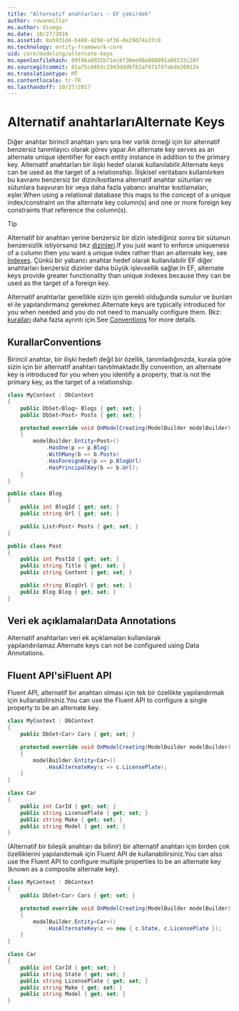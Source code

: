 ```yaml
---
title: "Alternatif anahtarları - EF çekirdek"
author: rowanmiller
ms.author: divega
ms.date: 10/27/2016
ms.assetid: 8a5931d4-b480-4298-af36-0e29d74a37c0
ms.technology: entity-framework-core
uid: core/modeling/alternate-keys
ms.openlocfilehash: 09f86a8932b71ec8f30ee90a088091a00233c20f
ms.sourcegitcommit: 01a75cd483c1943ddd6f82af971f07abde20912e
ms.translationtype: MT
ms.contentlocale: tr-TR
ms.lasthandoff: 10/27/2017
---
```

# <a name="alternate-keys"></a><span data-ttu-id="3573f-102">Alternatif anahtarları</span><span class="sxs-lookup"><span data-stu-id="3573f-102">Alternate Keys</span></span>

<span data-ttu-id="3573f-103">Diğer anahtar birincil anahtarı yanı sıra her varlık örneği için bir alternatif benzersiz tanımlayıcı olarak görev yapar.</span><span class="sxs-lookup"><span data-stu-id="3573f-103">An alternate key serves as an alternate unique identifier for each entity instance in addition to the primary key.</span></span> <span data-ttu-id="3573f-104">Alternatif anahtarları bir ilişki hedef olarak kullanılabilir.</span><span class="sxs-lookup"><span data-stu-id="3573f-104">Alternate keys can be used as the target of a relationship.</span></span> <span data-ttu-id="3573f-105">İlişkisel veritabanı kullanılırken bu kavramı benzersiz bir dizin/kısıtlama alternatif anahtar sütunları ve sütunlara başvuran bir veya daha fazla yabancı anahtar kısıtlamaları, eşler.</span><span class="sxs-lookup"><span data-stu-id="3573f-105">When using a relational database this maps to the concept of a unique index/constraint on the alternate key column(s) and one or more foreign key constraints that reference the column(s).</span></span>

> [!TIP]  
> <span data-ttu-id="3573f-106">Alternatif bir anahtarı yerine benzersiz bir dizin istediğiniz sonra bir sütunun benzersizlik istiyorsanız bkz [dizinleri](indexes.md).</span><span class="sxs-lookup"><span data-stu-id="3573f-106">If you just want to enforce uniqueness of a column then you want a unique index rather than an alternate key, see [Indexes](indexes.md).</span></span> <span data-ttu-id="3573f-107">Çünkü bir yabancı anahtar hedef olarak kullanılabilir EF diğer anahtarları benzersiz dizinler daha büyük işlevsellik sağlar.</span><span class="sxs-lookup"><span data-stu-id="3573f-107">In EF, alternate keys provide greater functionality than unique indexes because they can be used as the target of a foreign key.</span></span>

<span data-ttu-id="3573f-108">Alternatif anahtarlar genellikle sizin için gerekli olduğunda sunulur ve bunları el ile yapılandırmanız gerekmez.</span><span class="sxs-lookup"><span data-stu-id="3573f-108">Alternate keys are typically introduced for you when needed and you do not need to manually configure them.</span></span> <span data-ttu-id="3573f-109">Bkz: [kuralları](#conventions) daha fazla ayrıntı için.</span><span class="sxs-lookup"><span data-stu-id="3573f-109">See [Conventions](#conventions) for more details.</span></span>

## <a name="conventions"></a><span data-ttu-id="3573f-110">Kurallar</span><span class="sxs-lookup"><span data-stu-id="3573f-110">Conventions</span></span>

<span data-ttu-id="3573f-111">Birincil anahtar, bir ilişki hedefi değil bir özellik, tanımladığınızda, kurala göre sizin için bir alternatif anahtarı tanıtılmaktadır.</span><span class="sxs-lookup"><span data-stu-id="3573f-111">By convention, an alternate key is introduced for you when you identify a property, that is not the primary key, as the target of a relationship.</span></span>

<!-- [!code-csharp[Main](samples/core/Modeling/Conventions/Samples/AlternateKey.cs?highlight=12)] -->
``` csharp
class MyContext : DbContext
{
    public DbSet<Blog> Blogs { get; set; }
    public DbSet<Post> Posts { get; set; }

    protected override void OnModelCreating(ModelBuilder modelBuilder)
    {
        modelBuilder.Entity<Post>()
            .HasOne(p => p.Blog)
            .WithMany(b => b.Posts)
            .HasForeignKey(p => p.BlogUrl)
            .HasPrincipalKey(b => b.Url);
    }
}

public class Blog
{
    public int BlogId { get; set; }
    public string Url { get; set; }

    public List<Post> Posts { get; set; }
}

public class Post
{
    public int PostId { get; set; }
    public string Title { get; set; }
    public string Content { get; set; }

    public string BlogUrl { get; set; }
    public Blog Blog { get; set; }
}
```

## <a name="data-annotations"></a><span data-ttu-id="3573f-112">Veri ek açıklamaları</span><span class="sxs-lookup"><span data-stu-id="3573f-112">Data Annotations</span></span>

<span data-ttu-id="3573f-113">Alternatif anahtarları veri ek açıklamaları kullanılarak yapılandırılamaz.</span><span class="sxs-lookup"><span data-stu-id="3573f-113">Alternate keys can not be configured using Data Annotations.</span></span>

## <a name="fluent-api"></a><span data-ttu-id="3573f-114">Fluent API'si</span><span class="sxs-lookup"><span data-stu-id="3573f-114">Fluent API</span></span>

<span data-ttu-id="3573f-115">Fluent API, alternatif bir anahtarı olması için tek bir özellikte yapılandırmak için kullanabilirsiniz.</span><span class="sxs-lookup"><span data-stu-id="3573f-115">You can use the Fluent API to configure a single property to be an alternate key.</span></span>

<!-- [!code-csharp[Main](samples/core/Modeling/FluentAPI/Samples/AlternateKeySingle.cs?highlight=7,8)] -->
``` csharp
class MyContext : DbContext
{
    public DbSet<Car> Cars { get; set; }

    protected override void OnModelCreating(ModelBuilder modelBuilder)
    {
        modelBuilder.Entity<Car>()
            .HasAlternateKey(c => c.LicensePlate);
    }
}

class Car
{
    public int CarId { get; set; }
    public string LicensePlate { get; set; }
    public string Make { get; set; }
    public string Model { get; set; }
}
```

<span data-ttu-id="3573f-116">(Alternatif bir bileşik anahtarı da bilinir) bir alternatif anahtarı için birden çok özelliklerini yapılandırmak için Fluent API de kullanabilirsiniz.</span><span class="sxs-lookup"><span data-stu-id="3573f-116">You can also use the Fluent API to configure multiple properties to be an alternate key (known as a composite alternate key).</span></span>

<!-- [!code-csharp[Main](samples/core/Modeling/FluentAPI/Samples/AlternateKeyComposite.cs?highlight=7,8)] -->
``` csharp
class MyContext : DbContext
{
    public DbSet<Car> Cars { get; set; }

    protected override void OnModelCreating(ModelBuilder modelBuilder)
    {
        modelBuilder.Entity<Car>()
            .HasAlternateKey(c => new { c.State, c.LicensePlate });
    }
}

class Car
{
    public int CarId { get; set; }
    public string State { get; set; }
    public string LicensePlate { get; set; }
    public string Make { get; set; }
    public string Model { get; set; }
}
```

